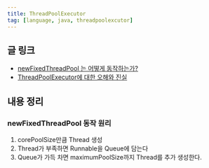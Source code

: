```yaml
---
title: ThreadPoolExecutor
tag: [language, java, threadpoolexcutor]
---
```

## 글 링크
- [newFixedThreadPool 는 어떻게 동작하는가?](https://hamait.tistory.com/937)
- [ThreadPoolExecutor에 대한 오해와 진실](https://leeyh0216.github.io/posts/truth_of_threadpoolexecutor/)
## 내용 정리
### newFixedThreadPool 동작 원리
1. corePoolSize만큼 Thread 생성
2. Thread가 부족하면 Runnable을 Queue에 담는다
3. Queue가 가득 차면 maximumPoolSize까지 Thread를 추가 생성한다.